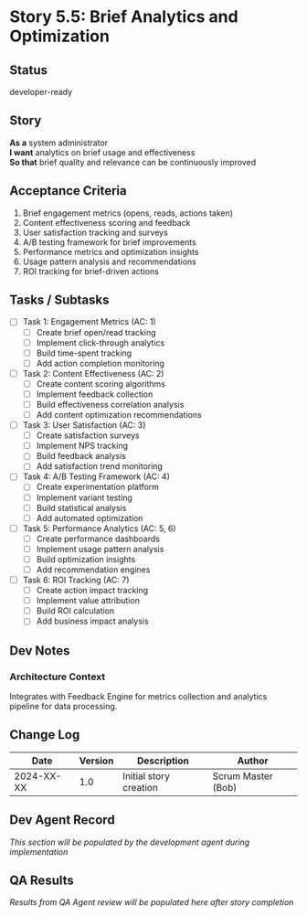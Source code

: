 # Story 5.5: Brief Analytics and Optimization

## Status
developer-ready

## Story
**As a** system administrator  
**I want** analytics on brief usage and effectiveness  
**So that** brief quality and relevance can be continuously improved

## Acceptance Criteria
1. Brief engagement metrics (opens, reads, actions taken)
2. Content effectiveness scoring and feedback
3. User satisfaction tracking and surveys
4. A/B testing framework for brief improvements
5. Performance metrics and optimization insights
6. Usage pattern analysis and recommendations
7. ROI tracking for brief-driven actions

## Tasks / Subtasks
- [ ] Task 1: Engagement Metrics (AC: 1)
  - [ ] Create brief open/read tracking
  - [ ] Implement click-through analytics
  - [ ] Build time-spent tracking
  - [ ] Add action completion monitoring
- [ ] Task 2: Content Effectiveness (AC: 2)
  - [ ] Create content scoring algorithms
  - [ ] Implement feedback collection
  - [ ] Build effectiveness correlation analysis
  - [ ] Add content optimization recommendations
- [ ] Task 3: User Satisfaction (AC: 3)
  - [ ] Create satisfaction surveys
  - [ ] Implement NPS tracking
  - [ ] Build feedback analysis
  - [ ] Add satisfaction trend monitoring
- [ ] Task 4: A/B Testing Framework (AC: 4)
  - [ ] Create experimentation platform
  - [ ] Implement variant testing
  - [ ] Build statistical analysis
  - [ ] Add automated optimization
- [ ] Task 5: Performance Analytics (AC: 5, 6)
  - [ ] Create performance dashboards
  - [ ] Implement usage pattern analysis
  - [ ] Build optimization insights
  - [ ] Add recommendation engines
- [ ] Task 6: ROI Tracking (AC: 7)
  - [ ] Create action impact tracking
  - [ ] Implement value attribution
  - [ ] Build ROI calculation
  - [ ] Add business impact analysis

## Dev Notes
### Architecture Context
Integrates with Feedback Engine for metrics collection and analytics pipeline for data processing.

## Change Log
| Date | Version | Description | Author |
|------|---------|-------------|---------|
| 2024-XX-XX | 1.0 | Initial story creation | Scrum Master (Bob) |

## Dev Agent Record
*This section will be populated by the development agent during implementation*

## QA Results
*Results from QA Agent review will be populated here after story completion*